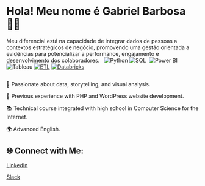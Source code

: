 # Hola! Meu nome é Gabriel Barbosa 🧑‍💻

Meu diferencial está na capacidade de integrar dados de pessoas a contextos estratégicos de negócio, promovendo uma gestão orientada a evidências para potencializar a performance, engajamento e desenvolvimento dos colaboradores.
&nbsp;
![Python](https://img.shields.io/badge/Python-FFD43B?style=for-the-badge&logo=python&logoColor=blue) ![SQL](https://img.shields.io/badge/MySQL-005C84?style=for-the-badge&logo=mysql&logoColor=white)&nbsp;
![Power BI](https://img.shields.io/badge/PowerBI-F2C811?style=for-the-badge&logo=Power%20BI&logoColor=white)
![Tableau](https://custom-icon-badges.demolab.com/badge/Tableau-0176D3?logo=tableau&logoColor=fff)
[![ETL](https://custom-icon-badges.demolab.com/badge/ETL-9370DB?logo=etl-logo&logoColor=fff)](#)
[![Databricks](https://img.shields.io/badge/Databricks-FF3621?logo=databricks&logoColor=fff)](#)

##

🎨 Passionate about data, storytelling, and visual analysis.

🔧 Previous experience with PHP and WordPress website development.

📚 Technical course integrated with high school in Computer Science for the Internet.

🌍 Advanced English.

## 🌐 Connect with Me:

[LinkedIn](https://www.linkedin.com/in/flaviano-junior/)

[Slack](https://planodecarreirasebac.slack.com/team/U089GKWRZDG)
